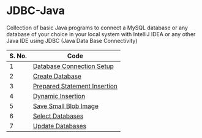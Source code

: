 # JDBC-Java

Collection of basic Java programs to connect a MySQL database or any database of your choice in your local system with IntelliJ IDEA or any other Java IDE using JDBC (Java Data Base Connectivity)

| S. No. | Code |
|--------|------|
| 1 | [Database Connection Setup](https://github.com/MWS-ResearchWing/JDBC-Java/blob/main/ConnMake.java) |
| 2 | [Create Database](https://github.com/MWS-ResearchWing/JDBC-Java/blob/main/CreateDB.java) |
| 3 | [Prepared Statement Insertion](https://github.com/MWS-ResearchWing/JDBC-Java/blob/main/Prepared_Statement_Insertion.java) |
| 4 | [Dynamic Insertion](https://github.com/MWS-ResearchWing/JDBC-Java/blob/main/DynamicInsertion.java) |
| 5 | [Save Small Blob Image](https://github.com/MWS-ResearchWing/JDBC-Java/blob/main/ImageSave.java) |
| 6 | [Select Databases](https://github.com/MWS-ResearchWing/JDBC-Java/blob/main/SelectDB.java) |
| 7 | [Update Databases](https://github.com/MWS-ResearchWing/JDBC-Java/blob/main/UpdateDB.java) |
